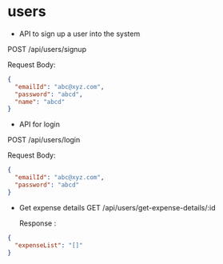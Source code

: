 # users

- API to sign up a user into the system

POST
/api/users/signup

Request Body:

```json
{
  "emailId": "abc@xyz.com",
  "password": "abcd",
  "name": "abcd"
}
```

- API for login

POST
/api/users/login

Request Body:

```json
{
  "emailId": "abc@xyz.com",
  "password": "abcd"
}
```

- Get expense details
  GET
  /api/users/get-expense-details/:id

  Response :

```json
{
  "expenseList": "[]"
}
```
